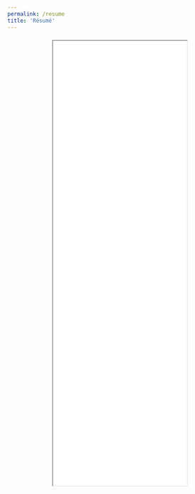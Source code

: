 ```yaml
---
permalink: /resume
title: 'Résumé'
---
```


<div style="margin-left: auto; margin-right: auto; margin-top: 20px; max-width: 60%">
<iframe src="/media/John_Bell_Resume_MIT_Roboticist_v5.pdf" type="application/pdf" width="100%" height="1000px"> 
</iframe>
</div>